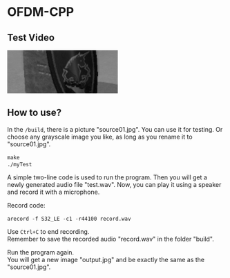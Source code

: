 # OFDM-CPP

## Test Video
[![Watch the video](https://raw.githubusercontent.com/RuiZhang1130/OFDM-CPP/master/build/source01.jpg)](https://youtu.be/PCwsLIZjMCs)  


## How to use?
In the `/build`, there is a picture "source01.jpg". You can use it for testing. Or choose any grayscale image you like, as long as you rename it to "source01.jpg".  
```
make
./myTest
```
A simple two-line code is used to run the program. Then you will get a newly generated audio file "test.wav". Now, you can play it using a speaker and record it with a microphone.
  
Record code:
```
arecord -f S32_LE -c1 -r44100 record.wav
```
Use `Ctrl+C` to end recording.  
Remember to save the recorded audio "record.wav" in the folder "build".
  
Run the program again.  
You will get a new image "output.jpg" and be exactly the same as the "source01.jpg".
  

